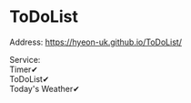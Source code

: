 # ToDoList


Address: https://hyeon-uk.github.io/ToDoList/   

Service:   
Timer✔   
ToDoList✔   
Today's Weather✔   

